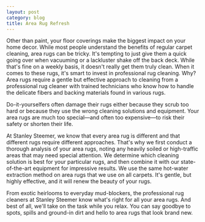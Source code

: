 ```yaml
---
layout: post
category: blog
title: Area Rug Refresh
---
```


Other than paint, your floor coverings make the biggest impact on your home decor. While most people understand the benefits of regular carpet cleaning, area rugs can be tricky. It's tempting to just give them a quick going over when vacuuming or a lackluster shake off the back deck. While that's fine on a weekly basis, it doesn't really get them truly clean. When it comes to these rugs, it's smart to invest in professional rug cleaning. Why? Area rugs require a gentle but effective approach to cleaning from a professional rug cleaner with trained technicians who know how to handle the delicate fibers and backing materials found in various rugs.

Do-it-yourselfers often damage their rugs either because they scrub too hard or because they use the wrong cleaning solutions and equipment. Your area rugs are much too special—and often too expensive—to risk their safety or shorten their life.

At Stanley Steemer, we know that every area rug is different and that different rugs require different approaches. That's why we first conduct a thorough analysis of your area rugs, noting any heavily soiled or high-traffic areas that may need special attention. We determine which cleaning solution is best for your particular rugs, and then combine it with our state-of-the-art equipment for impressive results. We use the same hot-water extraction method on area rugs that we use on all carpets. It's gentle, but highly effective, and it will renew the beauty of your rugs.

From exotic heirlooms to everyday mud-blockers, the professional rug cleaners at Stanley Steemer know what's right for all your area rugs. And best of all, we'll take on the task while you relax. You can say goodbye to spots, spills and ground-in dirt and hello to area rugs that look brand new.
